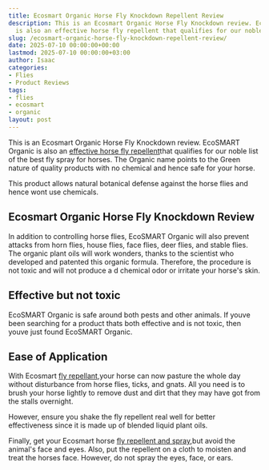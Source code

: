 ```yaml
---
title: Ecosmart Organic Horse Fly Knockdown Repellent Review
description: This is an Ecosmart Organic Horse Fly Knockdown review. EcoSMART Organic
  is also an effective horse fly repellent that qualifies for our noble list of the...
slug: /ecosmart-organic-horse-fly-knockdown-repellent-review/
date: 2025-07-10 00:00:00+00:00
lastmod: 2025-07-10 00:00:00+03:00
author: Isaac
categories:
- Flies
- Product Reviews
tags:
- flies
- ecosmart
- organic
layout: post
---
```

This is an Ecosmart Organic Horse Fly Knockdown review. EcoSMART Organic is also an [effective horse fly repellent](https://livestockvetento.tamu.edu/horse-flydeer-fly-insecticides/)that qualifies for our noble list of the best fly spray for horses. The Organic name points to the Green nature of quality products with no chemical and hence safe for your horse.

This product allows natural botanical defense against the horse flies and hence wont use chemicals.

##  Ecosmart Organic Horse Fly Knockdown Review

In addition to controlling horse flies, EcoSMART Organic will also prevent attacks from horn flies, house flies, face flies, deer flies, and stable flies. The organic plant oils will work wonders, thanks to the scientist who developed and patented this organic formula. Therefore, the procedure is not toxic and will not produce a d chemical odor or irritate your horse's skin.

##  Effective but not toxic

EcoSMART Organic is safe around both pests and other animals. If youve been searching for a product thats both effective and is not toxic, then youve just found EcoSMART Organic.

##  Ease of Application

With Ecosmart [fly repellant](https://pestpolicy.com/espree-aloe-herbal-fly-repellent-horse-spray-review/),your horse can now pasture the whole day without disturbance from horse flies, ticks, and gnats. All you need is to brush your horse lightly to remove dust and dirt that they may have got from the stalls overnight.

However, ensure you shake the fly repellent real well for better effectiveness since it is made up of blended liquid plant oils.

Finally, get your Ecosmart horse [fly repellent and spray](https://pestpolicy.com/pyranha-wipe-n-spray-fly-review/),but avoid the animal's face and eyes. Also, put the repellent on a cloth to moisten and treat the horses face. However, do not spray the eyes, face, or ears.
